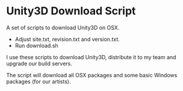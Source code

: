 # Unity3D Download Script

A set of scripts to download Unity3D on OSX.

- Adjust site.txt, revision.txt and version.txt.
- Run download.sh

I use these scripts to download Unity3D, distribute it to my team and
upgrade our build servers.

The script will download all OSX packages and some basic Windows
packages (for our artists).

